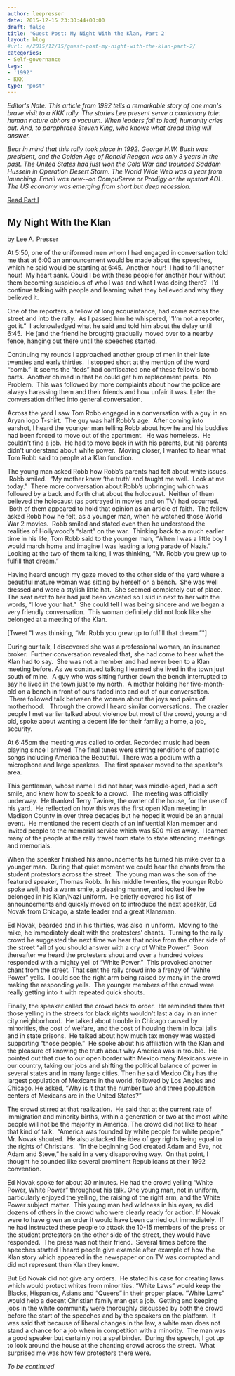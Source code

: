 ```yaml
---
author: leepresser
date: 2015-12-15 23:30:44+00:00
draft: false
title: 'Guest Post: My Night With the Klan, Part 2'
layout: blog
#url: e/2015/12/15/guest-post-my-night-with-the-klan-part-2/
categories:
- Self-governance
tags:
- '1992'
- KKK
type: "post"
---
```


_Editor's Note: This article from 1992 tells a remarkable story of one man's brave visit to a KKK rally. The stories Lee present serve a cautionary tale: human nature abhors a vacuum. When leaders fail to lead, humanity cries out. And, to paraphrase Steven King, who knows what dread thing will answer._

_Bear in mind that this rally took place in 1992. George H.W. Bush was president, and the Golden Age of Ronald Reagan was only 3 years in the past. The United States had just won the Cold War and trounced Saddam Hussein in Operation Desert Storm. The World Wide Web was a year from launching. Email was new--on CompuServe or Prodigy or the upstart AOL. The US economy was emerging from short but deep recession._

[Read Part I](https://hennessysview.com/?p=17222)



## My Night With the Klan



by Lee A. Presser

At 5:50, one of the uniformed men whom I had engaged in conversation told me that at 6:00 an announcement would be made about the speeches, which he said would be starting at 6:45.  Another hour!  I had to fill another hour!  My heart sank. Could I be with these people for another hour without them becoming suspicious of who I was and what I was doing there?   I’d continue talking with people and learning what they believed and why they believed it.

One of the reporters, a fellow of long acquaintance, had come across the street and into the rally.  As I passed him he whispered, ''I'm not a reporter, got it.”  I acknowledged what he said and told him about the delay until 6:45.  He (and the friend he brought) gradually moved over to a nearby fence, hanging out there until the speeches started.

Continuing my rounds I approached another group of men in their late twenties and early thirties.  I stopped short at the mention of the word “bomb.”  It seems the “feds” had confiscated one of these fellow's bomb parts.  Another chimed in that he could get him replacement parts.  No Problem.  This was followed by more complaints about how the police are always harassing them and their friends and how unfair it was. Later the conversation drifted into general conversation.

Across the yard I saw Tom Robb engaged in a conversation with a guy in an Aryan logo T-shirt.  The guy was half Robb’s age.  After coming into earshot, I heard the younger man telling Robb about how he and his buddies had been forced to move out of the apartment.  He was homeless.  He couldn't find a job.  He had to move back in with his parents, but his parents didn't understand about white power.  Moving closer, I wanted to hear what Tom Robb said to people at a Klan function.

The young man asked Robb how Robb’s parents had felt about white issues.  Robb smiled.  “My mother knew ‘the truth’ and taught me well.  Look at me today.”  There more conversation about Robb’s upbringing which was followed by a back and forth chat about the holocaust.  Neither of them believed the holocaust (as portrayed in movies and on TV) had occurred.  Both of them appeared to hold that opinion as an article of faith.  The fellow asked Robb how he felt, as a younger man, when he watched those World War 2 movies.  Robb smiled and stated even then he understood the realities of Hollywood’s “slant” on the war.  Thinking back to a much earlier time in his life, Tom Robb said to the younger man, “When I was a little boy I would march home and imagine I was leading a long parade of Nazis.” Looking at the two of them talking, I was thinking, “Mr. Robb you grew up to fulfill that dream.”

Having heard enough my gaze moved to the other side of the yard where a beautiful mature woman was sitting by herself on a bench.  She was well dressed and wore a stylish little hat.  She seemed completely out of place.  The seat next to her had just been vacated so I slid in next to her with the words, “I love your hat.”  She could tell I was being sincere and we began a very friendly conversation.  This woman definitely did not look like she belonged at a meeting of the Klan.

[Tweet "I was thinking, “Mr. Robb you grew up to fulfill that dream.”"]

During our talk, I discovered she was a professional woman, an insurance broker.  Further conversation revealed that, she had come to hear what the Klan had to say.  She was not a member and had never been to a Klan meeting before. As we continued talking I learned she lived in the town just south of mine.  A guy who was sitting further down the bench interrupted to say he lived in the town just to my north.  A mother holding her five-month-old on a bench in front of ours faded into and out of our conversation.  There followed talk between the women about the joys and pains of motherhood.   Through the crowd I heard similar conversations.  The crazier people I met earlier talked about violence but most of the crowd, young and old, spoke about wanting a decent life for their family; a home, a job, security.

At 6:45pm the meeting was called to order. Recorded music had been playing since I arrived. The final tunes were stirring renditions of patriotic songs including America the Beautiful.  There was a podium with a microphone and large speakers.  The first speaker moved to the speaker's area.

This gentleman, whose name I did not hear, was middle-aged, had a soft smile, and knew how to speak to a crowd.  The meeting was officially underway.  He thanked Terry Taviner, the owner of the house, for the use of his yard.  He reflected on how this was the first open Klan meeting in Madison County in over three decades but he hoped it would be an annual event.  He mentioned the recent death of an influential Klan member and invited people to the memorial service which was 500 miles away.  I learned many of the people at the rally travel from state to state attending meetings and memorials.

When the speaker finished his announcements he turned his mike over to a younger man.  During that quiet moment we could hear the chants from the student protestors across the street.  The young man was the son of the featured speaker, Thomas Robb.  In his middle twenties, the younger Robb spoke well, had a warm smile, a pleasing manner, and looked like he belonged in his Klan/Nazi uniform.  He briefly covered his list of announcements and quickly moved on to introduce the next speaker, Ed Novak from Chicago, a state leader and a great Klansman.

Ed Novak, bearded and in his thirties, was also in uniform.  Moving to the mike, he immediately dealt with the protesters’ chants.  Turning to the rally crowd he suggested the next time we hear that noise from the other side of the street “all of you should answer with a cry of White Power.”  Soon thereafter we heard the protesters shout and over a hundred voices responded with a mighty yell of “White Power.”  This provoked another chant from the street. That sent the rally crowd into a frenzy of “White Power” yells.  I could see the right arm being raised by many in the crowd making the responding yells.  The younger members of the crowd were really getting into it with repeated quick shouts.

Finally, the speaker called the crowd back to order.  He reminded them that those yelling in the streets for black rights wouldn't last a day in an inner city neighborhood.  He talked about trouble in Chicago caused by minorities, the cost of welfare, and the cost of housing them in local jails and in state prisons.  He talked about how much tax money was wasted supporting “those people.”  He spoke about his affiliation with the Klan and the pleasure of knowing the truth about why America was in trouble.  He pointed out that due to our open border with Mexico many Mexicans were in our country, taking our jobs and shifting the political balance of power in several states and in many large cities. Then he said Mexico City has the largest population of Mexicans in the world, followed by Los Angles and Chicago. He asked, “Why is it that the number two and three population centers of Mexicans are in the United States?”

The crowd stirred at that realization.  He said that at the current rate of immigration and minority births, within a generation or two at the most white people will not be the majority in America. The crowd did not like to hear that kind of talk.  “America was founded by white people for white people,” Mr. Novak shouted.  He also attacked the idea of gay rights being equal to the rights of Christians.  “In the beginning God created Adam and Eve, not Adam and Steve,” he said in a very disapproving way.  On that point, I thought he sounded like several prominent Republicans at their 1992 convention.

Ed Novak spoke for about 30 minutes. He had the crowd yelling “White Power, White Power” throughout his talk. One young man, not in uniform, particularly enjoyed the yelling, the raising of the right arm, and the White Power subject matter.  This young man had wildness in his eyes, as did dozens of others in the crowd who were clearly ready for action. If Novak were to have given an order it would have been carried out immediately.  If he had instructed these people to attack the 10-15 members of the press or the student protestors on the other side of the street, they would have responded.  The press was not their friend.  Several times before the speeches started I heard people give example after example of how the Klan story which appeared in the newspaper or on TV was corrupted and did not represent then Klan they knew.

But Ed Novak did not give any orders.  He stated his case for creating laws which would protect whites from minorities. “White Laws” would keep the Blacks, Hispanics, Asians and “Queers” in their proper place. “White Laws” would help a decent Christian family man get a job.  Getting and keeping jobs in the white community were thoroughly discussed by both the crowd before the start of the speeches and by the speakers on the platform.  It was said that because of liberal changes in the law, a white man does not stand a chance for a job when in competition with a minority.  The man was a good speaker but certainly not a spellbinder.  During the speech, I got up to look around the house at the chanting crowd across the street.  What surprised me was how few protestors there were.

_To be continued_
